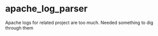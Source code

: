 # apache_log_parser
Apache logs for related project are too much.  Needed something to dig through them
